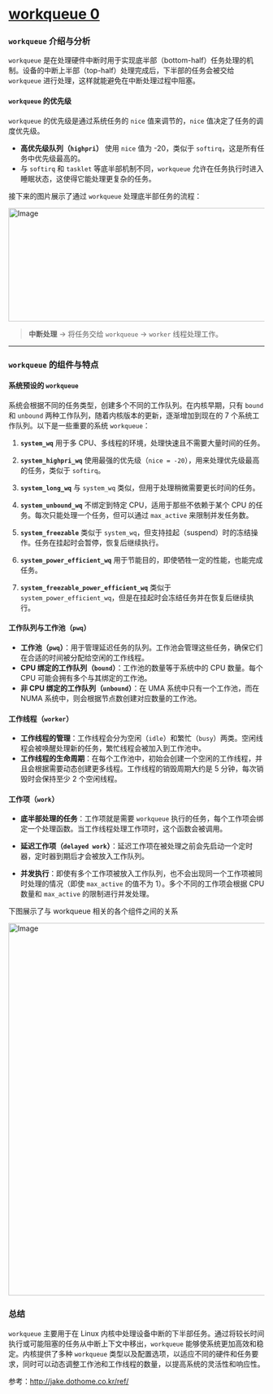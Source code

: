 # [workqueue 0](https://github.com/gavin-Angry-Birds/gavin-angry-birds.github.io/issues/1)

### `workqueue` 介绍与分析

`workqueue` 是在处理硬件中断时用于实现底半部（bottom-half）任务处理的机制。设备的中断上半部（top-half）处理完成后，下半部的任务会被交给 `workqueue` 进行处理，这样就能避免在中断处理过程中阻塞。

#### `workqueue` 的优先级

`workqueue` 的优先级是通过系统任务的 `nice` 值来调节的，`nice` 值决定了任务的调度优先级。

* **高优先级队列（`highpri`）** 使用 `nice` 值为 -20，类似于 `softirq`，这是所有任务中优先级最高的。
* 与 `softirq` 和 `tasklet` 等底半部机制不同，`workqueue` 允许在任务执行时进入睡眠状态，这使得它能处理更复杂的任务。

接下来的图片展示了通过 `workqueue` 处理底半部任务的流程：

<img width="1599" height="223" alt="Image" src="https://github.com/user-attachments/assets/b7f5d7ba-b5db-4968-bdd1-766a9ae7f17e" />

> **中断处理** -> 将任务交给 `workqueue` -> `worker` 线程处理工作。

---

### `workqueue` 的组件与特点

#### 系统预设的 `workqueue`

系统会根据不同的任务类型，创建多个不同的工作队列。在内核早期，只有 `bound` 和 `unbound` 两种工作队列，随着内核版本的更新，逐渐增加到现在的 7 个系统工作队列。以下是一些重要的系统 `workqueue`：

1. **`system_wq`**
   用于多 CPU、多线程的环境，处理快速且不需要大量时间的任务。

2. **`system_highpri_wq`**
   使用最强的优先级（`nice = -20`），用来处理优先级最高的任务，类似于 `softirq`。

3. **`system_long_wq`**
   与 `system_wq` 类似，但用于处理稍微需要更长时间的任务。

4. **`system_unbound_wq`**
   不绑定到特定 CPU，适用于那些不依赖于某个 CPU 的任务。每次只能处理一个任务，但可以通过 `max_active` 来限制并发任务数。

5. **`system_freezable`**
   类似于 `system_wq`，但支持挂起（suspend）时的冻结操作。任务在挂起时会暂停，恢复后继续执行。

6. **`system_power_efficient_wq`**
   用于节能目的，即使牺牲一定的性能，也能完成任务。

7. **`system_freezable_power_efficient_wq`**
   类似于 `system_power_efficient_wq`，但是在挂起时会冻结任务并在恢复后继续执行。

#### 工作队列与工作池（`pwq`）

* **工作池（`pwq`）**：用于管理延迟任务的队列。工作池会管理这些任务，确保它们在合适的时间被分配给空闲的工作线程。
* **CPU 绑定的工作队列（`bound`）**：工作池的数量等于系统中的 CPU 数量。每个 CPU 可能会拥有多个与其绑定的工作池。
* **非 CPU 绑定的工作队列（`unbound`）**：在 UMA 系统中只有一个工作池，而在 NUMA 系统中，则会根据节点数创建对应数量的工作池。

#### 工作线程（`worker`）

* **工作线程的管理**：工作线程会分为空闲（`idle`）和繁忙（`busy`）两类。空闲线程会被唤醒处理新的任务，繁忙线程会被加入到工作池中。
* **工作线程的生命周期**：在每个工作池中，初始会创建一个空闲的工作线程，并且会根据需要动态创建更多线程。工作线程的销毁周期大约是 5 分钟，每次销毁时会保持至少 2 个空闲线程。

#### 工作项（`work`）

* **底半部处理的任务**：工作项就是需要 `workqueue` 执行的任务，每个工作项会绑定一个处理函数。当工作线程处理工作项时，这个函数会被调用。

* **延迟工作项（`delayed work`）**：延迟工作项在被处理之前会先启动一个定时器，定时器到期后才会被放入工作队列。

* **并发执行**：即使有多个工作项被放入工作队列，也不会出现同一个工作项被同时处理的情况（即使 `max_active` 的值不为 1）。多个不同的工作项会根据 CPU 数量和 `max_active` 的限制进行并发处理。

下图展示了与 workqueue 相关的各个组件之间的关系

<img width="1038" height="732" alt="Image" src="https://github.com/user-attachments/assets/0e12989a-975a-42a9-be88-09f9b67c53fd" />



### 总结

`workqueue` 主要用于在 Linux 内核中处理设备中断的下半部任务。通过将较长时间执行或可能阻塞的任务从中断上下文中移出，`workqueue` 能够使系统更加高效和稳定。内核提供了多种 `workqueue` 类型以及配置选项，以适应不同的硬件和任务要求，同时可以动态调整工作池和工作线程的数量，以提高系统的灵活性和响应性。

参考：http://jake.dothome.co.kr/ref/